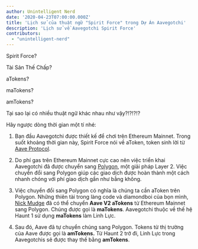 ```yaml
---
author: Unintelligent Nerd
date: '2020-04-23T07:00:00.000Z'
title: 'Lịch sử của thuật ngữ "Spirit Force" trong Dự Án Aavegotchi'
description: 'Lịch sử về Aavegotchi Spirit Force'
contributors:
  - "unintelligent-nerd"
---
```


Spirit Force?

Tài Sản Thế Chấp?

aTokens?

maTokens?

amTokens?

Tại sao lại có nhiều thuật ngữ khác nhau như vậy?!?!?!?

Hãy ngược dòng thời gian một tí nhé:

1. Bạn đầu Aavegotchi được thiết kế để chơi trên Ethereum Mainnet. Trong suốt khoảng thời gian này, Spirit Force nói về aToken, token sinh lời từ [Aave Protocol](https://aave.com).

2. Do phí gas trên Ethereum Mainnet cực cao nên việc triển khai Aavegotchi đã được chuyển sang [Polygon](/glossary#polygon), một giải pháp Layer 2. Việc chuyển đổi sang Polygon giúp các giao dịch được hoàn thành một cách nhanh chóng với phí giao dịch gần như bằng không.

3. Việc chuyển đổi sang Polygon có nghĩa là chúng ta cần aToken trên Polygon. Những thiên tài trong làng code và diamondboi của bọn mình, [Nick Mudge](/team#nick-mudge) đã có thể chuyển **Aave V2 aTokens** từ Ethereum Mainnet sang Polygon. Chúng được gọi là **maTokens**. Aavegotchi thuộc về thế hệ Haunt 1 sử dụng **maTokens** làm Linh Lực.

4. Sau đó, Aave đã tự chuyển chúng sang Polygon. Tokens từ thị trường của Aave được gọi là **amTokens.** Từ Haunt 2 trở đi, Linh Lực trong Aavegotchis sẽ được thay thế bằng **amTokens**.